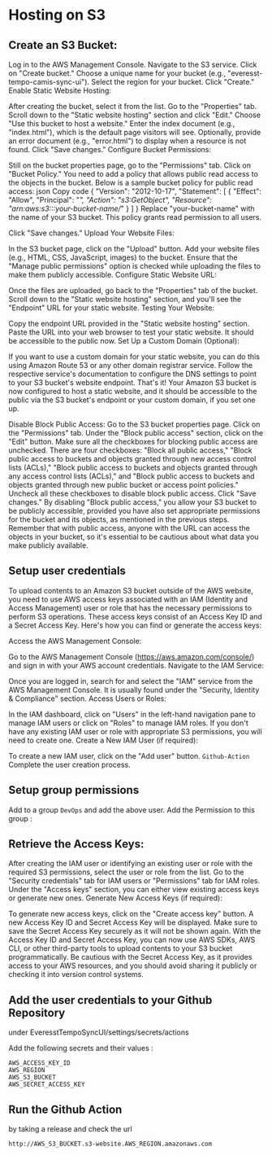 # Hosting on S3

## Create an S3 Bucket:

Log in to the AWS Management Console.
Navigate to the S3 service.
Click on "Create bucket."
Choose a unique name for your bucket (e.g., "everesst-tempo-camis-sync-ui").
Select the region for your bucket.
Click "Create."
Enable Static Website Hosting:

After creating the bucket, select it from the list.
Go to the "Properties" tab.
Scroll down to the "Static website hosting" section and click "Edit."
Choose "Use this bucket to host a website."
Enter the index document (e.g., "index.html"), which is the default page visitors will see.
Optionally, provide an error document (e.g., "error.html") to display when a resource is not found.
Click "Save changes."
Configure Bucket Permissions:

Still on the bucket properties page, go to the "Permissions" tab.
Click on "Bucket Policy."
You need to add a policy that allows public read access to the objects in the bucket. Below is a sample bucket policy for public read access:
json
Copy code
{
"Version": "2012-10-17",
"Statement": [
{
"Effect": "Allow",
"Principal": "*",
"Action": "s3:GetObject",
"Resource": "arn:aws:s3:::your-bucket-name/*"
}
]
}
Replace "your-bucket-name" with the name of your S3 bucket. This policy grants read permission to all users.

Click "Save changes."
Upload Your Website Files:

In the S3 bucket page, click on the "Upload" button.
Add your website files (e.g., HTML, CSS, JavaScript, images) to the bucket.
Ensure that the "Manage public permissions" option is checked while uploading the files to make them publicly accessible.
Configure Static Website URL:

Once the files are uploaded, go back to the "Properties" tab of the bucket.
Scroll down to the "Static website hosting" section, and you'll see the "Endpoint" URL for your static website.
Testing Your Website:

Copy the endpoint URL provided in the "Static website hosting" section.
Paste the URL into your web browser to test your static website. It should be accessible to the public now.
Set Up a Custom Domain (Optional):

If you want to use a custom domain for your static website, you can do this using Amazon Route 53 or any other domain registrar service. Follow the respective service's documentation to configure the DNS settings to point to your S3 bucket's website endpoint.
That's it! Your Amazon S3 bucket is now configured to host a static website, and it should be accessible to the public via the S3 bucket's endpoint or your custom domain, if you set one up.

Disable Block Public Access:
Go to the S3 bucket properties page.
Click on the "Permissions" tab.
Under the "Block public access" section, click on the "Edit" button.
Make sure all the checkboxes for blocking public access are unchecked.
There are four checkboxes: "Block all public access," "Block public access to buckets and objects granted through new access control lists (ACLs)," "Block public access to buckets and objects granted through any access control lists (ACLs)," and "Block public access to buckets and objects granted through new public bucket or access point policies."
Uncheck all these checkboxes to disable block public access.
Click "Save changes."
By disabling "Block public access," you allow your S3 bucket to be publicly accessible, provided you have also set appropriate permissions for the bucket and its objects, as mentioned in the previous steps. Remember that with public access, anyone with the URL can access the objects in your bucket, so it's essential to be cautious about what data you make publicly available.

## Setup user credentials
To upload contents to an Amazon S3 bucket outside of the AWS website, you need to use AWS access keys associated with an IAM (Identity and Access Management) user or role that has the necessary permissions to perform S3 operations. These access keys consist of an Access Key ID and a Secret Access Key. Here's how you can find or generate the access keys:

Access the AWS Management Console:

Go to the AWS Management Console (https://aws.amazon.com/console/) and sign in with your AWS account credentials.
Navigate to the IAM Service:

Once you are logged in, search for and select the "IAM" service from the AWS Management Console. It is usually found under the "Security, Identity & Compliance" section.
Access Users or Roles:

In the IAM dashboard, click on "Users" in the left-hand navigation pane to manage IAM users or click on "Roles" to manage IAM roles. If you don't have any existing IAM user or role with appropriate S3 permissions, you will need to create one.
Create a New IAM User (if required):

To create a new IAM user, click on the "Add user" button. `Github-Action`
Complete the user creation process.

## Setup group permissions
Add to a group `DevOps` and add the above user.
Add the Permission to this group : 


## Retrieve the Access Keys:

After creating the IAM user or identifying an existing user or role with the required S3 permissions, select the user or role from the list.
Go to the "Security credentials" tab for IAM users or "Permissions" tab for IAM roles.
Under the "Access keys" section, you can either view existing access keys or generate new ones.
Generate New Access Keys (if required):

To generate new access keys, click on the "Create access key" button.
A new Access Key ID and Secret Access Key will be displayed. Make sure to save the Secret Access Key securely as it will not be shown again.
With the Access Key ID and Secret Access Key, you can now use AWS SDKs, AWS CLI, or other third-party tools to upload contents to your S3 bucket programmatically. Be cautious with the Secret Access Key, as it provides access to your AWS resources, and you should avoid sharing it publicly or checking it into version control systems.

## Add the user credentials to your Github Repository

under EveresstTempoSyncUI/settings/secrets/actions

Add the following secrets and their values :

    AWS_ACCESS_KEY_ID
    AWS_REGION
    AWS_S3_BUCKET
    AWS_SECRET_ACCESS_KEY


## Run the Github Action 
by taking a release and check the url

    http://AWS_S3_BUCKET.s3-website.AWS_REGION.amazonaws.com